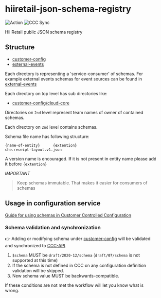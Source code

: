 # hiiretail-json-schema-registry

![Action](https://github.com/extenda/hiiretail-json-schema-registry/actions/workflows/sync-action.yaml/badge.svg)
![CCC Sync](https://github.com/extenda/hiiretail-json-schema-registry/actions/workflows/ccc-schema-pr.yaml/badge.svg)

Hii Retail public JSON schema registry

## Structure

- [customer-config](./customer-config/)
- [external-events](./external-events/)

Each directory is representing a 'service-consumer' of schemas. For example external events
schemas for event sources can be found in [external-events](./external-events/)

Each directory on top level has sub directories like:

- [customer-config/cloud-core](./customer-config/cloud-core)

Directories on `2nd` level represent team names of owner of contained schemas.

Each directory on `2nd` level contains schemas.

Schema file name has following structure:

```
{name-of-entity}      {extention}
che.receipt-layout.v1.json
```

A version name is encouraged. If it is not present in entity name please add it before `{extention}`

*IMPORTANT*

> Keep schemas immutable. That makes it easier for consumers of schemas

## Usage in configuration service

[Guide for using schemas in Customer Controlled Configuration](https://developer.hiiretail.com/docs/customer-controlled-configuration/public/concepts/CONFIG-KIND/#config-schema)

### Schema validation and synchronization

:point_right: Adding or modifying schema under [customer-config](./customer-config/) will be validated and synchronized to [CCC-API](https://developer.hiiretail.com/docs/customer-controlled-configuration/public/README).

1. `$schema` MUST be `draft/2020-12/schema` (`draft/07/schema` is not supported at this time)
2. If the schema is not defined in CCC on any configuration definition validation will be skipped.
3. New schema value MUST be backwards-compatible.

If these conditions are not met the workflow will let you know what is wrong.
